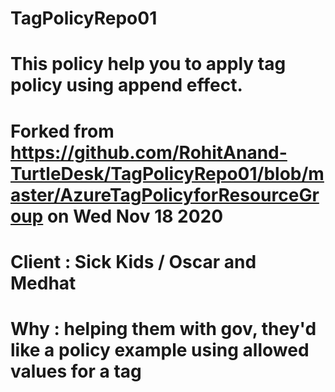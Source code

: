 # TagPolicyRepo01
# This policy help you to apply tag policy using append effect.
# Forked from https://github.com/RohitAnand-TurtleDesk/TagPolicyRepo01/blob/master/AzureTagPolicyforResourceGroup on Wed Nov 18 2020
# Client : Sick Kids / Oscar and Medhat
# Why : helping them with gov, they'd like a policy example using allowed values for a tag
